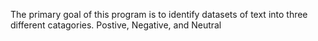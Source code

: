 The primary goal of this program is to identify datasets of text into three different catagories.
Postive, Negative, and Neutral 